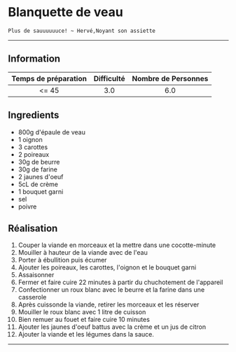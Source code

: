 # Blanquette de veau

`Plus de sauuuuuuce! ~ Hervé,Noyant son assiette`

---

## Information

| Temps de préparation  | Difficulté    | Nombre de Personnes |
|:---------------------:|:-------------:|:-------------------:|
| <= 45            | 3.0  | 6.0        |

## Ingredients

- 800g d'épaule de veau
- 1 oignon
- 3 carottes
- 2 poireaux
- 30g de beurre
- 30g de farine
- 2 jaunes d'oeuf
- 5cL de crème
- 1 bouquet garni
- sel
- poivre


## Réalisation

1. Couper la viande en morceaux et la mettre dans une cocotte-minute
1. Mouiller à hauteur de la viande avec de l'eau
1. Porter à ébullition puis écumer
1. Ajouter les poireaux, les carottes, l'oignon et le bouquet garni
1. Assaisonner
1. Fermer et faire cuire 22 minutes à partir du chuchotement de l'appareil
1. Confectionner un roux blanc avec le beurre et la farine dans une casserole
1. Après cuissonde la viande, retirer les morceaux et les réserver
1. Mouiller le roux blanc avec 1 litre de cuisson
1. Bien remuer au fouet et faire cuire 10 minutes
1. Ajouter les jaunes d'oeuf battus avec la crème et un jus de citron
1. Ajouter la viande et les légumes dans la sauce.


---


